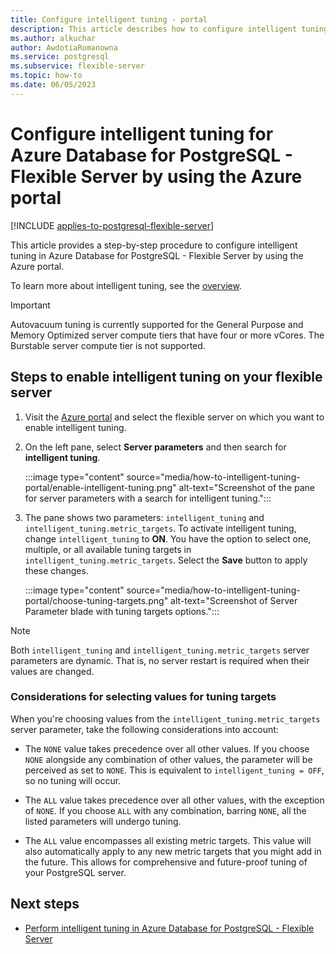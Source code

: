 ```yaml
---
title: Configure intelligent tuning - portal
description: This article describes how to configure intelligent tuning in Azure Database for PostgreSQL Flexible Server through the Azure portal.
ms.author: alkuchar
author: AwdotiaRomanowna
ms.service: postgresql
ms.subservice: flexible-server
ms.topic: how-to
ms.date: 06/05/2023
---
```


# Configure intelligent tuning for Azure Database for PostgreSQL - Flexible Server by using the Azure portal

[!INCLUDE [applies-to-postgresql-flexible-server](../includes/applies-to-postgresql-flexible-server.md)]

This article provides a step-by-step procedure to configure intelligent tuning in Azure Database for PostgreSQL - Flexible Server by using the Azure portal.

To learn more about intelligent tuning, see the [overview](concepts-intelligent-tuning.md).

> [!IMPORTANT]
> Autovacuum tuning is currently supported for the General Purpose and Memory Optimized server compute tiers that have four or more vCores. The Burstable server compute tier is not supported.

## Steps to enable intelligent tuning on your flexible server

1. Visit the [Azure portal](https://portal.azure.com/) and select the flexible server on which you want to enable intelligent tuning.

2. On the left pane, select **Server parameters** and then search for **intelligent tuning**.

   :::image type="content" source="media/how-to-intelligent-tuning-portal/enable-intelligent-tuning.png" alt-text="Screenshot of the pane for server parameters with a search for intelligent tuning.":::

3. The pane shows two parameters: `intelligent_tuning` and `intelligent_tuning.metric_targets`. To activate intelligent tuning, change `intelligent_tuning` to **ON**. You have the option to select one, multiple, or all available tuning targets in `intelligent_tuning.metric_targets`. Select the **Save** button to apply these changes.

   :::image type="content" source="media/how-to-intelligent-tuning-portal/choose-tuning-targets.png" alt-text="Screenshot of Server Parameter blade with tuning targets options.":::

> [!NOTE]
> Both `intelligent_tuning` and `intelligent_tuning.metric_targets` server parameters are dynamic. That is, no server restart is required when their values are changed.

### Considerations for selecting values for tuning targets

When you're choosing values from the `intelligent_tuning.metric_targets` server parameter, take the following considerations into account:

* The `NONE` value takes precedence over all other values. If you choose `NONE` alongside any combination of other values, the parameter will be perceived as set to `NONE`. This is equivalent to `intelligent_tuning = OFF`, so no tuning will occur.

* The `ALL` value takes precedence over all other values, with the exception of `NONE`. If you choose `ALL` with any combination, barring `NONE`, all the listed parameters will undergo tuning.

* The `ALL` value encompasses all existing metric targets. This value will also automatically apply to any new metric targets that you might add in the future. This allows for comprehensive and future-proof tuning of your PostgreSQL server.

## Next steps

- [Perform intelligent tuning in Azure Database for PostgreSQL - Flexible Server](concepts-intelligent-tuning.md)
